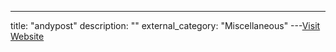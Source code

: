 ---
title: "andypost"
description: ""
external_category: "Miscellaneous"
---[Visit Website](https://github.com/andypost)

